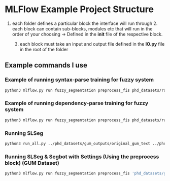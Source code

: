 # MLFlow Example Project Structure
1. each folder defines a particular block the interface will run through
    2. each block can contain sub-blocks, modules etc that will run in the order of your choosing -> Defined in the **__init__** file of the respective block.
    
    3. each block must take an input and output file defined in the **IO.py** file in the root of the folder


## Example commands I use

### Example of running syntax-parse training for fuzzy system
```bash
python3 mlflow.py run fuzzy_segmentation preprocess_fis phd_datasets/raw_dataset_inputs syntax
```

### Example of running dependency-parse training for fuzzy system
```bash
python3 mlflow.py run fuzzy_segmentation preprocess_fis phd_datasets/raw_dataset_inputs dependency
```

### Running SLSeg
```bash
python3 run_all.py ../phd_datasets/gum_outputs/original_gum_text ../phd_datasets/slseg_outputs/gum ./parser05Aug16 -T50
```

### Running SLSeg & Segbot with Settings (Using the preprocess block) (GUM Dataset)
```bash
python3 mlflow.py run fuzzy_segmentation preprocess_fis 'phd_datasets/gum_outputs/original_gum_text' '{"type":"syntax", "is_dir":"True", "slseg_output":"phd_datasets/slseg_outputs/gum", "segbot_output_path":"phd_datasets/segbot_outputs/gum"}'
```